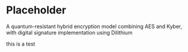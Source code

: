 # Placeholder 

A quantum-resistant hybrid encryption model combining AES and Kyber, with digital signature implementation using Dilithium

this is a test